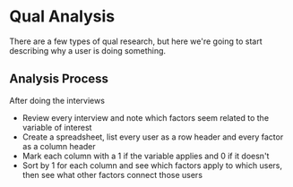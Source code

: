 # Qual Analysis

There are a few types of qual research, but here we're going to start describing why a user is doing something.

## Analysis Process
After doing the interviews
- Review every interview and note which factors seem related to the variable of interest
- Create a spreadsheet, list every user as a row header and every factor as a column header
- Mark each column with a 1 if the variable applies and 0 if it doesn't
- Sort by 1 for each column and see which factors apply to which users, then see what other factors connect those users



